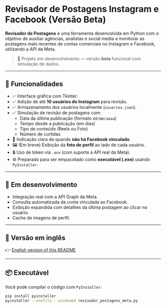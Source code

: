 # Revisador de Postagens Instagram e Facebook (Versão Beta)

**Revisador de Postagens** é uma ferramenta desenvolvida em Python com o objetivo de auxiliar agências, analistas e social media a monitorar as postagens mais recentes de contas comerciais no Instagram e Facebook, utilizando a API da Meta.

> 🔄 Projeto em desenvolvimento — versão **beta** funcional com simulação de dados.

---

## 🧠 Funcionalidades

- ✅ Interface gráfica com Tkinter.
- ✅ Adição de até **10 usuários do Instagram** para revisão.
- ✅ Armazenamento dos usuários localmente (`usuarios.json`).
- ✅ Simulação de revisão de postagens com:
  - Data da última publicação (formato `dd/mm/aaaa`)
  - Tempo desde a publicação (em dias)
  - Tipo de conteúdo (Reels ou Foto)
  - Número de curtidas
- 🚫 Indicação clara de quando **não há Facebook vinculado**.
- 🖼️ (Em breve) Exibição da **foto de perfil** ao lado de cada usuário.
- 🔒 Uso de token via `.env` (com suporte a API real da Meta).
- ⚙️ Preparado para ser empacotado como **executável (.exe)** usando `PyInstaller`.

---

## 🚧 Em desenvolvimento

- Integração real com a API Graph da Meta.
- Consulta automatizada da conta vinculada ao Facebook.
- Exibição expandida com detalhes da última postagem ao clicar no usuário.
- Cache de imagens de perfil.

---

## 🔗 Versão em inglês

👉 [English version of this README](https://github.com/mluden/meta-revisor/blob/main/readme_en-US)

---

## 📦 Executável

Você pode compilar o código com `PyInstaller`:

```bash
pip install pyinstaller
pyinstaller --onefile --windowed revisador_postagens_meta.py
